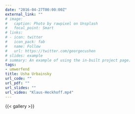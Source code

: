 ```yaml
---
date: "2016-04-27T00:00:00Z"
external_link: ""
# image:
#   caption: Photo by rawpixel on Unsplash
#   focal_point: Smart
# links:
# - icon: twitter
#   icon_pack: fab
#   name: Follow
#   url: https://twitter.com/georgecushen
# slides: example
# summary: An example of using the in-built project page.
tags:
- umwerfend
title: Usha Urbainsky
url_code: ""
url_pdf: ""
url_slides: ""
url_video: "Klaus-Heckhoff.mp4"
---
```


{{< gallery >}}